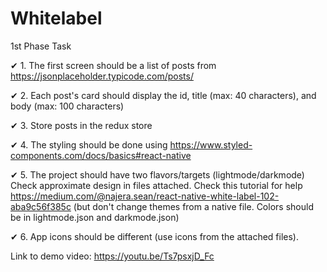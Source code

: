 # Whitelabel

1st Phase Task

✔ 1. The first screen should be a list of posts from https://jsonplaceholder.typicode.com/posts/

✔ 2. Each post's card should display the id, title (max: 40 characters), and body (max: 100 characters)

✔ 3. Store posts in the redux store

✔ 4. The styling should be done using https://www.styled-components.com/docs/basics#react-native

✔ 5. The project should have two flavors/targets (lightmode/darkmode) Check approximate design in files attached. Check this tutorial for help https://medium.com/@najera.sean/react-native-white-label-102-aba9c56f385c (but don't change themes from a native file. Colors should be in lightmode.json and darkmode.json)

✔ 6. App icons should be different (use icons from the attached files).


Link to demo video:
https://youtu.be/Ts7psxjD_Fc
